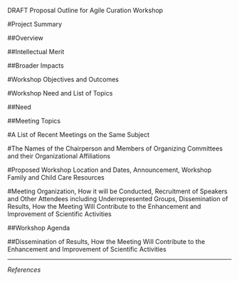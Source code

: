 DRAFT Proposal Outline for Agile Curation Workshop

#Project Summary

##Overview

##Intellectual Merit

##Broader Impacts

#Workshop Objectives and Outcomes

#Workshop Need and List of Topics

##Need

##Meeting Topics

#A List of Recent Meetings on the Same Subject

#The Names of the Chairperson and Members of Organizing Committees and their Organizational Affiliations

#Proposed Workshop Location and Dates, Announcement, Workshop Family and Child Care Resources

#Meeting Organization, How it will be Conducted, Recruitment of Speakers and Other Attendees including Underrepresented 
Groups, Dissemination of Results, How the Meeting Will Contribute to the Enhancement and Improvement of Scientific 
Activities

##Workshop Agenda

##Dissemination of Results, How the Meeting Will Contribute to the Enhancement and Improvement of Scientific Activities

___


*References*
